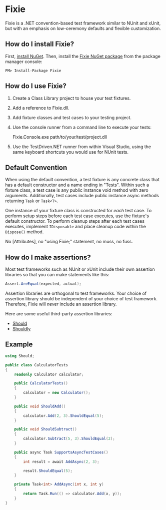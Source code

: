 # Fixie

Fixie is a .NET convention-based test framework similar to NUnit and xUnit, but with an emphasis on low-ceremony defaults and flexible customization.

## How do I install Fixie?

First, [install NuGet](http://docs.nuget.org/docs/start-here/installing-nuget). Then, install the [Fixie NuGet package](https://www.nuget.org/packages/Fixie) from the package manager console:

    PM> Install-Package Fixie

## How do I use Fixie?

1. Create a Class Library project to house your test fixtures.
2. Add a reference to Fixie.dll.
3. Add fixture classes and test cases to your testing project.
4. Use the console runner from a command line to execute your tests:

    Fixie.Console.exe path/to/your/test/project.dll
5. Use the TestDriven.NET runner from within Visual Studio, using the same keyboard shortcuts you would use for NUnit tests.

## Default Convention

When using the default convention, a test fixture is any concrete class that has a default constructor and a name ending in "Tests".  Within such a fixture class, a test case is any public instance void method with zero arguments.  Additionally, test cases include public instance async methods returning `Task` or `Task<T>`.

One instance of your fixture class is constructed for *each* test case. To perform setup steps before each test case executes, use the fixture's default constructor. To perform cleanup steps after each test cases executes, implement `IDisposable` and place cleanup code within the `Dispose()` method.

No [Attributes], no "using Fixie;" statement, no muss, no fuss.

## How do I make assertions?

Most test frameworks such as NUnit or xUnit include their own assertion libraries so that you can make statements like this:

```cs
Assert.AreEqual(expected, actual);
```

Assertion libraries are orthogonal to test frameworks.  Your choice of assertion library should be independent of your choice of test framework.  Therefore, Fixie will *never* include an assertion library.

Here are some useful third-party assertion libraries:

* [Should](http://nuget.org/packages/Should/)
* [Shouldly](http://nuget.org/packages/Shouldly/)

## Example
```cs
using Should;

public class CalculatorTests
{
    readonly Calculator calculator;

    public CalculatorTests()
    {
        calculator = new Calculator();
    }

    public void ShouldAdd()
    {
        calculator.Add(2, 3).ShouldEqual(5);
    }

    public void ShouldSubtract()
    {
        calculator.Subtract(5, 3).ShouldEqual(2);
    }

    public async Task SupportsAsyncTestCases()
    {
        int result = await AddAsync(2, 3);

        result.ShouldEqual(5);
    }

    private Task<int> AddAsync(int x, int y)
    {
        return Task.Run(() => calculator.Add(x, y));
    }
}
```
